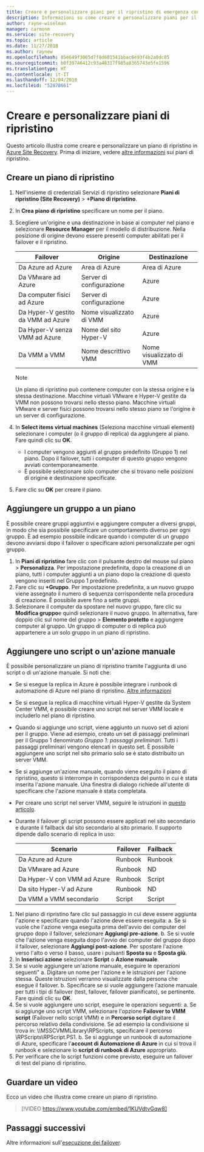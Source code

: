 ```yaml
---
title: Creare e personalizzare piani per il ripristino di emergenza con Azure Site Recovery | Microsoft Docs
description: Informazioni su come creare e personalizzare piani per il ripristino di emergenza usando il servizio Azure Site Recovery.
author: rayne-wiselman
manager: carmonm
ms.service: site-recovery
ms.topic: article
ms.date: 11/27/2018
ms.author: raynew
ms.openlocfilehash: 85e649f3065d7f8d601541bbac6e93f4b2a0dc85
ms.sourcegitcommit: b0f39746412c93a48317f985a8365743e5fe1596
ms.translationtype: HT
ms.contentlocale: it-IT
ms.lasthandoff: 12/04/2018
ms.locfileid: "52878661"
---
```

# <a name="create-and-customize-recovery-plans"></a>Creare e personalizzare piani di ripristino

Questo articolo illustra come creare e personalizzare un piano di ripristino in [Azure Site Recovery](site-recovery-overview.md). Prima di iniziare, vedere [altre informazioni](recovery-plan-overview.md) sui piani di ripristino.

## <a name="create-a-recovery-plan"></a>Creare un piano di ripristino

1. Nell'insieme di credenziali Servizi di ripristino selezionare **Piani di ripristino (Site Recovery)** > **+Piano di ripristino**.
2. In **Crea piano di ripristino** specificare un nome per il piano.
3. Scegliere un'origine e una destinazione in base ai computer nel piano e selezionare **Resource Manager** per il modello di distribuzione. Nella posizione di origine devono essere presenti computer abilitati per il failover e il ripristino. 

   **Failover** | **Origine** | **Destinazione** 
   --- | --- | ---
   Da Azure ad Azure | Area di Azure |Area di Azure
   Da VMware ad Azure | Server di configurazione | Azure
   Da computer fisici ad Azure | Server di configurazione | Azure   
   Da Hyper-V gestito da VMM ad Azure  | Nome visualizzato di VMM | Azure
   Da Hyper-V senza VMM ad Azure | Nome del sito Hyper-V | Azure
   Da VMM a VMM |Nome descrittivo VMM | Nome visualizzato di VMM 

   > [!NOTE]
   > Un piano di ripristino può contenere computer con la stessa origine e la stessa destinazione. Macchine virtuali VMware e Hyper-V gestite da VMM non possono trovarsi nello stesso piano. Macchine virtuali VMware e server fisici possono trovarsi nello stesso piano se l'origine è un server di configurazione.

2. In **Select items virtual machines** (Seleziona macchine virtuali elementi) selezionare i computer (o il gruppo di replica) da aggiungere al piano. Fare quindi clic su **OK**.
    - I computer vengono aggiunti al gruppo predefinito (Gruppo 1) nel piano. Dopo il failover, tutti i computer di questo gruppo vengono avviati contemporaneamente.
    - È possibile selezionare solo computer che si trovano nelle posizioni di origine e destinazione specificate. 
1. Fare clic su **OK** per creare il piano.

## <a name="add-a-group-to-a-plan"></a>Aggiungere un gruppo a un piano

È possibile creare gruppi aggiuntivi e aggiungere computer a diversi gruppi, in modo che sia possibile specificare un comportamento diverso per ogni gruppo. È ad esempio possibile indicare quando i computer di un gruppo devono avviarsi dopo il failover o specificare azioni personalizzate per ogni gruppo.

1. In **Piani di ripristino** fare clic con il pulsante destro del mouse sul piano > **Personalizza**. Per impostazione predefinita, dopo la creazione di un piano, tutti i computer aggiunti a un piano dopo la creazione di questo vengono inseriti nel Gruppo 1 predefinito.
2. Fare clic su **+Gruppo**. Per impostazione predefinita, a un nuovo gruppo viene assegnato il numero di sequenza corrispondente nella procedura di creazione. È possibile avere fino a sette gruppi.
3. Selezionare il computer da spostare nel nuovo gruppo, fare clic su **Modifica gruppo**e quindi selezionare il nuovo gruppo. In alternativa, fare doppio clic sul nome del gruppo > **Elemento protetto** e aggiungere computer al gruppo. Un gruppo di computer o di replica può appartenere a un solo gruppo in un piano di ripristino.


## <a name="add-a-script-or-manual-action"></a>Aggiungere uno script o un'azione manuale

È possibile personalizzare un piano di ripristino tramite l'aggiunta di uno script o di un'azione manuale. Si noti che:

- Se si esegue la replica in Azure è possibile integrare i runbook di automazione di Azure nel piano di ripristino. [Altre informazioni](site-recovery-runbook-automation.md)
- Se si esegue la replica di macchine virtuali Hyper-V gestite da System Center VMM, è possibile creare uno script nel server VMM locale e includerlo nel piano di ripristino.
- Quando si aggiunge uno script, viene aggiunto un nuovo set di azioni per il gruppo. Viene ad esempio, creato un set di passaggi preliminari per il Gruppo 1 denominato *Gruppo 1: passaggi preliminari*. Tutti i passaggi preliminari vengono elencati in questo set. È possibile aggiungere uno script nel sito primario solo se è stato distribuito un server VMM.
- Se si aggiunge un'azione manuale, quando viene eseguito il piano di ripristino, questo si interrompe in corrispondenza del punto in cui è stata inserita l'azione manuale. Una finestra di dialogo richiede all'utente di specificare che l'azione manuale è stata completata.
- Per creare uno script nel server VMM, seguire le istruzioni in [questo articolo](hyper-v-vmm-recovery-script.md).
- Durante il failover gli script possono essere applicati nel sito secondario e durante il failback dal sito secondario al sito primario. Il supporto dipende dallo scenario di replica in uso:
    
    **Scenario** | **Failover** | **Failback**
    --- | --- | --- 
    Da Azure ad Azure  | Runbook | Runbook
    Da VMware ad Azure | Runbook | ND 
    Da Hyper-V con VMM ad Azure | Runbook | Script
    Da sito Hyper-V ad Azure | Runbook | ND
    Da VMM a VMM secondario | Script | Script

1. Nel piano di ripristino fare clic sul passaggio in cui deve essere aggiunta l'azione e specificare quando l'azione deve essere eseguita: a. Se si vuole che l'azione venga eseguita prima dell'avvio dei computer del gruppo dopo il failover, selezionare **Aggiungi pre-azione**.
    b. Se si vuole che l'azione venga eseguita dopo l'avvio dei computer del gruppo dopo il failover, selezionare **Aggiungi post-azione**. Per spostare l'azione verso l'alto o verso il basso, usare i pulsanti **Sposta su** e **Sposta giù**.
2. In **Inserisci azione** selezionare **Script** o **Azione manuale**.
3. Se si vuole aggiungere un'azione manuale, eseguire le operazioni seguenti" a. Digitare un nome per l'azione e le istruzioni per l'azione stessa. Queste istruzioni verranno visualizzate dalla persona che esegue il failover.
    b. Specificare se si vuole aggiungere l'azione manuale per tutti i tipi di failover (test, failover, failover pianificato), se pertinente. Fare quindi clic su **OK**.
4. Se si vuole aggiungere uno script, eseguire le operazioni seguenti: a. Se si aggiunge uno script VMM, selezionare l'opzione **Failover to VMM script** (Failover nello script VMM) e in **Percorso script** digitare il percorso relativo della condivisione. Se ad esempio la condivisione si trova in: \\<VMMServerName>\MSSCVMMLibrary\RPScripts, specificare il percorso \RPScripts\RPScript.PS1.
    b. Se si aggiunge un runbook di automazione di Azure, specificare l'**account di Automazione di Azure** in cui si trova il runbook e selezionare lo **script di runbook di Azure** appropriato.
5. Per verificare che lo script funzioni come previsto, eseguire un failover di test del piano di ripristino.

## <a name="watch-a-video"></a>Guardare un video

Ecco un video che illustra come creare un piano di ripristino.


> [!VIDEO https://www.youtube.com/embed/1KUVdtvGqw8]

## <a name="next-steps"></a>Passaggi successivi

Altre informazioni sull'[esecuzione dei failover](site-recovery-failover.md).  

    
